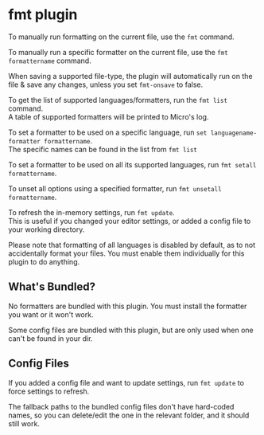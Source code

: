 # fmt plugin

To manually run formatting on the current file, use the `fmt` command.

To manually run a specific formatter on the current file, use the `fmt formattername` command.

When saving a supported file-type, the plugin will automatically run on the file
& save any changes, unless you set `fmt-onsave` to false.

To get the list of supported languages/formatters, run the `fmt list` command.  
A table of supported formatters will be printed to Micro's log.

To set a formatter to be used on a specific language, run `set languagename-formatter formattername`.  
The specific names can be found in the list from `fmt list`

To set a formatter to be used on all its supported languages, run `fmt setall formattername`.

To unset all options using a specified formatter, run `fmt unsetall formattername`.

To refresh the in-memory settings, run `fmt update`.  
This is useful if you changed your editor settings, or added a config file to your working directory.

Please note that formatting of all languages is disabled by default, as to not accidentally
format your files. You must enable them individually for this plugin to do
anything.

## What's Bundled?

No formatters are bundled with this plugin. You must install the formatter you
want or it won't work.

Some config files are bundled with this plugin, but are only used when one can't
be found in your dir.

## Config Files

If you added a config file and want to update settings, run `fmt update` to
force settings to refresh.

The fallback paths to the bundled config files don't have hard-coded names, so
you can delete/edit the one in the relevant folder, and it should still work.
